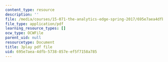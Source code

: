 ```yaml
---
content_type: resource
description: ''
file: /media/courses/15-071-the-analytics-edge-spring-2017/695e7aea4dfb5738857eef5f7158a785_VDtL2g9Viik.pdf
file_type: application/pdf
learning_resource_types: []
ocw_type: OCWFile
parent_uid: null
resourcetype: Document
title: 3play pdf file
uid: 695e7aea-4dfb-5738-857e-ef5f7158a785
---
```

